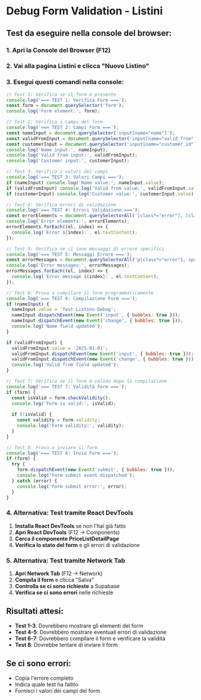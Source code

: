 # Debug Form Validation - Listini

## Test da eseguire nella console del browser:

### 1. Apri la Console del Browser (F12)
### 2. Vai alla pagina Listini e clicca "Nuovo Listino"
### 3. Esegui questi comandi nella console:

```javascript
// Test 1: Verifica se il form è presente
console.log('=== TEST 1: Verifica Form ===');
const form = document.querySelector('form');
console.log('Form element:', form);

// Test 2: Verifica i campi del form
console.log('=== TEST 2: Campi Form ===');
const nameInput = document.querySelector('input[name="name"]');
const validFromInput = document.querySelector('input[name="valid_from"]');
const customerInput = document.querySelector('input[name="customer_id"]');
console.log('Name input:', nameInput);
console.log('Valid from input:', validFromInput);
console.log('Customer input:', customerInput);

// Test 3: Verifica i valori dei campi
console.log('=== TEST 3: Valori Campi ===');
if (nameInput) console.log('Name value:', nameInput.value);
if (validFromInput) console.log('Valid from value:', validFromInput.value);
if (customerInput) console.log('Customer value:', customerInput.value);

// Test 4: Verifica errori di validazione
console.log('=== TEST 4: Errori Validazione ===');
const errorElements = document.querySelectorAll('[class*="error"], [class*="Error"]');
console.log('Error elements:', errorElements);
errorElements.forEach((el, index) => {
  console.log(`Error ${index}:`, el.textContent);
});

// Test 5: Verifica se ci sono messaggi di errore specifici
console.log('=== TEST 5: Messaggi Errore ===');
const errorMessages = document.querySelectorAll('p[class*="error"], span[class*="error"], div[class*="error"]');
console.log('Error messages:', errorMessages);
errorMessages.forEach((el, index) => {
  console.log(`Error message ${index}:`, el.textContent);
});

// Test 6: Prova a compilare il form programmaticamente
console.log('=== TEST 6: Compilazione Form ===');
if (nameInput) {
  nameInput.value = 'Test Listino Debug';
  nameInput.dispatchEvent(new Event('input', { bubbles: true }));
  nameInput.dispatchEvent(new Event('change', { bubbles: true }));
  console.log('Name field updated');
}

if (validFromInput) {
  validFromInput.value = '2025-01-01';
  validFromInput.dispatchEvent(new Event('input', { bubbles: true }));
  validFromInput.dispatchEvent(new Event('change', { bubbles: true }));
  console.log('Valid from field updated');
}

// Test 7: Verifica se il form è valido dopo la compilazione
console.log('=== TEST 7: Validità Form ===');
if (form) {
  const isValid = form.checkValidity();
  console.log('Form is valid:', isValid);
  
  if (!isValid) {
    const validity = form.validity;
    console.log('Form validity:', validity);
  }
}

// Test 8: Prova a inviare il form
console.log('=== TEST 8: Invio Form ===');
if (form) {
  try {
    form.dispatchEvent(new Event('submit', { bubbles: true }));
    console.log('Form submit event dispatched');
  } catch (error) {
    console.log('Form submit error:', error);
  }
}
```

### 4. Alternativa: Test tramite React DevTools

1. **Installa React DevTools** se non l'hai già fatto
2. **Apri React DevTools** (F12 → Components)
3. **Cerca il componente PriceListDetailPage**
4. **Verifica lo stato del form** e gli errori di validazione

### 5. Alternativa: Test tramite Network Tab

1. **Apri Network Tab** (F12 → Network)
2. **Compila il form** e clicca "Salva"
3. **Controlla se ci sono richieste** a Supabase
4. **Verifica se ci sono errori** nelle richieste

## Risultati attesi:
- **Test 1-3**: Dovrebbero mostrare gli elementi del form
- **Test 4-5**: Dovrebbero mostrare eventuali errori di validazione
- **Test 6-7**: Dovrebbero compilare il form e verificare la validità
- **Test 8**: Dovrebbe tentare di inviare il form

## Se ci sono errori:
- Copia l'errore completo
- Indica quale test ha fallito
- Fornisci i valori dei campi del form
